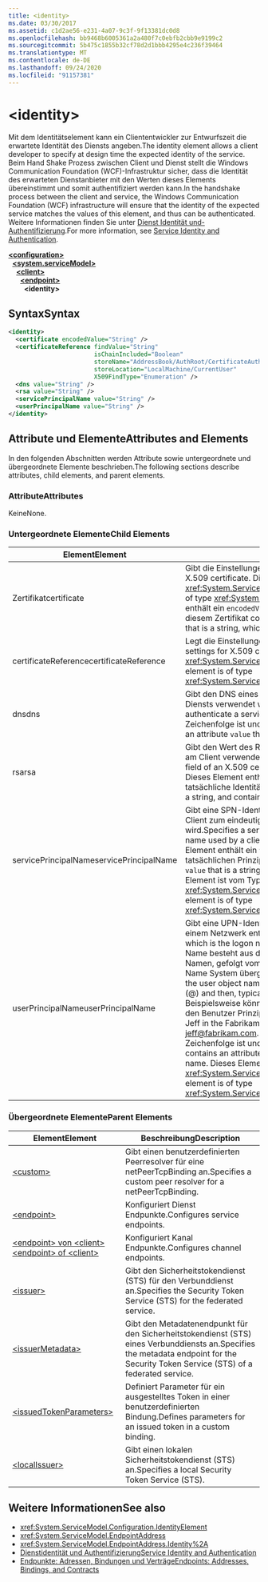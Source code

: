 ```yaml
---
title: <identity>
ms.date: 03/30/2017
ms.assetid: c1d2ae56-e231-4a07-9c3f-9f13381dc0d8
ms.openlocfilehash: bb9468b6005361a2a480f7c0ebfb2cbb9e9199c2
ms.sourcegitcommit: 5b475c1855b32cf78d2d1bbb4295e4c236f39464
ms.translationtype: MT
ms.contentlocale: de-DE
ms.lasthandoff: 09/24/2020
ms.locfileid: "91157381"
---
```

# \<identity>

<span data-ttu-id="e7c4b-101">Mit dem Identitätselement kann ein Cliententwickler zur Entwurfszeit die erwartete Identität des Diensts angeben.</span><span class="sxs-lookup"><span data-stu-id="e7c4b-101">The identity element allows a client developer to specify at design time the expected identity of the service.</span></span> <span data-ttu-id="e7c4b-102">Beim Hand Shake Prozess zwischen Client und Dienst stellt die Windows Communication Foundation (WCF)-Infrastruktur sicher, dass die Identität des erwarteten Dienstanbieter mit den Werten dieses Elements übereinstimmt und somit authentifiziert werden kann.</span><span class="sxs-lookup"><span data-stu-id="e7c4b-102">In the handshake process between the client and service, the Windows Communication Foundation (WCF) infrastructure will ensure that the identity of the expected service matches the values of this element, and thus can be authenticated.</span></span> <span data-ttu-id="e7c4b-103">Weitere Informationen finden Sie unter [Dienst Identität und-Authentifizierung](../../../wcf/feature-details/service-identity-and-authentication.md).</span><span class="sxs-lookup"><span data-stu-id="e7c4b-103">For more information, see [Service Identity and Authentication](../../../wcf/feature-details/service-identity-and-authentication.md).</span></span>  
  
[**\<configuration>**](../configuration-element.md)\
&nbsp;&nbsp;[**\<system.serviceModel>**](system-servicemodel.md)\
&nbsp;&nbsp;&nbsp;&nbsp;[**\<client>**](client.md)\
&nbsp;&nbsp;&nbsp;&nbsp;&nbsp;&nbsp;[**\<endpoint>**](endpoint-of-client.md)\
&nbsp;&nbsp;&nbsp;&nbsp;&nbsp;&nbsp;&nbsp;&nbsp;**\<identity>**  
  
## <a name="syntax"></a><span data-ttu-id="e7c4b-104">Syntax</span><span class="sxs-lookup"><span data-stu-id="e7c4b-104">Syntax</span></span>  
  
```xml  
<identity>
  <certificate encodedValue="String" />
  <certificateReference findValue="String"
                        isChainIncluded="Boolean"
                        storeName="AddressBook/AuthRoot/CertificateAuthority/Disallowed/My/Root/TrustedPeople/TrustedPublisher"
                        storeLocation="LocalMachine/CurrentUser"
                        X509FindType="Enumeration" />
  <dns value="String" />
  <rsa value="String" />
  <servicePrincipalName value="String" />
  <userPrincipalName value="String" />
</identity>
```  
  
## <a name="attributes-and-elements"></a><span data-ttu-id="e7c4b-105">Attribute und Elemente</span><span class="sxs-lookup"><span data-stu-id="e7c4b-105">Attributes and Elements</span></span>  

 <span data-ttu-id="e7c4b-106">In den folgenden Abschnitten werden Attribute sowie untergeordnete und übergeordnete Elemente beschrieben.</span><span class="sxs-lookup"><span data-stu-id="e7c4b-106">The following sections describe attributes, child elements, and parent elements.</span></span>  
  
### <a name="attributes"></a><span data-ttu-id="e7c4b-107">Attribute</span><span class="sxs-lookup"><span data-stu-id="e7c4b-107">Attributes</span></span>  

 <span data-ttu-id="e7c4b-108">Keine</span><span class="sxs-lookup"><span data-stu-id="e7c4b-108">None.</span></span>  
  
### <a name="child-elements"></a><span data-ttu-id="e7c4b-109">Untergeordnete Elemente</span><span class="sxs-lookup"><span data-stu-id="e7c4b-109">Child Elements</span></span>  
  
|<span data-ttu-id="e7c4b-110">Element</span><span class="sxs-lookup"><span data-stu-id="e7c4b-110">Element</span></span>|<span data-ttu-id="e7c4b-111">Beschreibung</span><span class="sxs-lookup"><span data-stu-id="e7c4b-111">Description</span></span>|  
|-------------|-----------------|  
|<span data-ttu-id="e7c4b-112">Zertifikat</span><span class="sxs-lookup"><span data-stu-id="e7c4b-112">certificate</span></span>|<span data-ttu-id="e7c4b-113">Gibt die Einstellungen eines X.509-Zertifikats an.</span><span class="sxs-lookup"><span data-stu-id="e7c4b-113">Specifies settings of an X.509 certificate.</span></span> <span data-ttu-id="e7c4b-114">Dieses Element ist vom Typ <xref:System.ServiceModel.Configuration.CertificateElement>.</span><span class="sxs-lookup"><span data-stu-id="e7c4b-114">This element is of type <xref:System.ServiceModel.Configuration.CertificateElement>.</span></span> <span data-ttu-id="e7c4b-115">Es enthält ein `encodedValue`-Attribut, das eine Zeichenfolge ist, die den von diesem Zertifikat codierten Wert angibt.</span><span class="sxs-lookup"><span data-stu-id="e7c4b-115">It contains an attribute `encodedValue` that is a string, which specifies the value encoded by this certificate.</span></span>|  
|<span data-ttu-id="e7c4b-116">certificateReference</span><span class="sxs-lookup"><span data-stu-id="e7c4b-116">certificateReference</span></span>|<span data-ttu-id="e7c4b-117">Legt die Einstellungen für die X.509-Zertifikatüberprüfung fest.</span><span class="sxs-lookup"><span data-stu-id="e7c4b-117">Specifies settings for X.509 certificate validation.</span></span> <span data-ttu-id="e7c4b-118">Dieses Element ist vom Typ <xref:System.ServiceModel.Configuration.CertificateReferenceElement>.</span><span class="sxs-lookup"><span data-stu-id="e7c4b-118">This element is of type <xref:System.ServiceModel.Configuration.CertificateReferenceElement>.</span></span>|  
|<span data-ttu-id="e7c4b-119">dns</span><span class="sxs-lookup"><span data-stu-id="e7c4b-119">dns</span></span>|<span data-ttu-id="e7c4b-120">Gibt den DNS eines X.509-Zertifikats an, das zum Authentifizieren eines Diensts verwendet wird.</span><span class="sxs-lookup"><span data-stu-id="e7c4b-120">Specifies the DNS of an X.509 certificate used to authenticate a service.</span></span> <span data-ttu-id="e7c4b-121">Dieses Element enthält ein `value`-Attribut, das eine Zeichenfolge ist und die tatsächliche Identität enthält.</span><span class="sxs-lookup"><span data-stu-id="e7c4b-121">This element contains an attribute `value` that is a string, and contains the actual identity.</span></span>|  
|<span data-ttu-id="e7c4b-122">rsa</span><span class="sxs-lookup"><span data-stu-id="e7c4b-122">rsa</span></span>|<span data-ttu-id="e7c4b-123">Gibt den Wert des RSA-Felds eines für die Authentifizierung eines Diensts am Client verwendeten X.509-Zertifikats an.</span><span class="sxs-lookup"><span data-stu-id="e7c4b-123">Specifies the value of the RSA field of an X.509 certificate used to authenticate a service to a client.</span></span> <span data-ttu-id="e7c4b-124">Dieses Element enthält ein `value`-Attribut, das eine Zeichenfolge ist und die tatsächliche Identität enthält.</span><span class="sxs-lookup"><span data-stu-id="e7c4b-124">This element contains an attribute `value` that is a string, and contains the actual identity</span></span>|  
|<span data-ttu-id="e7c4b-125">servicePrincipalName</span><span class="sxs-lookup"><span data-stu-id="e7c4b-125">servicePrincipalName</span></span>|<span data-ttu-id="e7c4b-126">Gibt eine SPN-Identität an, die dem Prinzipalnamen entspricht, der vom Client zum eindeutigen Identifizieren einer Dienstinstanz verwendet wird.</span><span class="sxs-lookup"><span data-stu-id="e7c4b-126">Specifies a server principal name (SPN) identity, which is the principal name used by a client to uniquely identify an instance of a service.</span></span> <span data-ttu-id="e7c4b-127">Dieses Element enthält ein `value`-Attribut, das eine Zeichenfolge ist und den tatsächlichen Prinzipalnamen enthält.</span><span class="sxs-lookup"><span data-stu-id="e7c4b-127">This element contains an attribute `value` that is a string, and contains the actual principal name.</span></span> <span data-ttu-id="e7c4b-128">Dieses Element ist vom Typ <xref:System.ServiceModel.Configuration.ServicePrincipalNameElement>.</span><span class="sxs-lookup"><span data-stu-id="e7c4b-128">This element is of type <xref:System.ServiceModel.Configuration.ServicePrincipalNameElement>.</span></span>|  
|<span data-ttu-id="e7c4b-129">userPrincipalName</span><span class="sxs-lookup"><span data-stu-id="e7c4b-129">userPrincipalName</span></span>|<span data-ttu-id="e7c4b-130">Gibt eine UPN-Identität an, die dem Anmeldenamenstyp eines Benutzers in einem Netzwerk entspricht.</span><span class="sxs-lookup"><span data-stu-id="e7c4b-130">Specifies a user principal name (UPN) identity, which is the logon name type of a user on a network.</span></span> <span data-ttu-id="e7c4b-131">Der Benutzer Prinzipal Name besteht aus dem in Active Directory verwendeten Benutzerobjekt Namen, gefolgt vom at-Symbol ( \@ ) und dann in der Regel der Domain Name System übergeordneten Domäne.</span><span class="sxs-lookup"><span data-stu-id="e7c4b-131">The user principal name consists of the user object name used in Active Directory, followed by the at symbol (\@) and then, typically, the Domain Name System parent domain.</span></span> <span data-ttu-id="e7c4b-132">Beispielsweise könnte Jeff in der Fabrikam.com-Domänen Struktur über den Benutzer Prinzipal Namen verfügen [jeff@fabrikam.com](mailto:jeffsmith@fabrikam.com) .</span><span class="sxs-lookup"><span data-stu-id="e7c4b-132">For example, Jeff in the Fabrikam.com domain tree might have the user principal name [jeff@fabrikam.com](mailto:jeffsmith@fabrikam.com).</span></span>  <span data-ttu-id="e7c4b-133">Dieses Element enthält ein `value`-Attribut, das eine Zeichenfolge ist und den tatsächlichen Prinzipalnamen enthält.</span><span class="sxs-lookup"><span data-stu-id="e7c4b-133">This element contains an attribute `value` that is a string, and contains the actual principal name.</span></span> <span data-ttu-id="e7c4b-134">Dieses Element ist vom Typ <xref:System.ServiceModel.Configuration.UserPrincipalNameElement>.</span><span class="sxs-lookup"><span data-stu-id="e7c4b-134">This element is of type <xref:System.ServiceModel.Configuration.UserPrincipalNameElement>.</span></span>|  
  
### <a name="parent-elements"></a><span data-ttu-id="e7c4b-135">Übergeordnete Elemente</span><span class="sxs-lookup"><span data-stu-id="e7c4b-135">Parent Elements</span></span>  
  
|<span data-ttu-id="e7c4b-136">Element</span><span class="sxs-lookup"><span data-stu-id="e7c4b-136">Element</span></span>|<span data-ttu-id="e7c4b-137">Beschreibung</span><span class="sxs-lookup"><span data-stu-id="e7c4b-137">Description</span></span>|  
|-------------|-----------------|  
|[\<custom>](custom.md)|<span data-ttu-id="e7c4b-138">Gibt einen benutzerdefinierten Peerresolver für eine netPeerTcpBinding an.</span><span class="sxs-lookup"><span data-stu-id="e7c4b-138">Specifies a custom peer resolver for a netPeerTcpBinding.</span></span>|  
|[\<endpoint>](endpoint-element.md)|<span data-ttu-id="e7c4b-139">Konfiguriert Dienst Endpunkte.</span><span class="sxs-lookup"><span data-stu-id="e7c4b-139">Configures service endpoints.</span></span>|  
|[<span data-ttu-id="e7c4b-140">\<endpoint> von \<client></span><span class="sxs-lookup"><span data-stu-id="e7c4b-140">\<endpoint> of \<client></span></span>](endpoint-of-client.md)|<span data-ttu-id="e7c4b-141">Konfiguriert Kanal Endpunkte.</span><span class="sxs-lookup"><span data-stu-id="e7c4b-141">Configures channel endpoints.</span></span>|  
|[\<issuer>](issuer.md)|<span data-ttu-id="e7c4b-142">Gibt den Sicherheitstokendienst (STS) für den Verbunddienst an.</span><span class="sxs-lookup"><span data-stu-id="e7c4b-142">Specifies the Security Token Service (STS) for the federated service.</span></span>|  
|[\<issuerMetadata>](issuermetadata.md)|<span data-ttu-id="e7c4b-143">Gibt den Metadatenendpunkt für den Sicherheitstokendienst (STS) eines Verbunddiensts an.</span><span class="sxs-lookup"><span data-stu-id="e7c4b-143">Specifies the metadata endpoint for the Security Token Service (STS) of a federated service.</span></span>|  
|[\<issuedTokenParameters>](issuedtokenparameters.md)|<span data-ttu-id="e7c4b-144">Definiert Parameter für ein ausgestelltes Token in einer benutzerdefinierten Bindung.</span><span class="sxs-lookup"><span data-stu-id="e7c4b-144">Defines parameters for an issued token in a custom binding.</span></span>|  
|[\<localIssuer>](localissuer.md)|<span data-ttu-id="e7c4b-145">Gibt einen lokalen Sicherheitstokendienst (STS) an.</span><span class="sxs-lookup"><span data-stu-id="e7c4b-145">Specifies a local Security Token Service (STS).</span></span>|  
  
## <a name="see-also"></a><span data-ttu-id="e7c4b-146">Weitere Informationen</span><span class="sxs-lookup"><span data-stu-id="e7c4b-146">See also</span></span>

- <xref:System.ServiceModel.Configuration.IdentityElement>
- <xref:System.ServiceModel.EndpointAddress>
- <xref:System.ServiceModel.EndpointAddress.Identity%2A>
- [<span data-ttu-id="e7c4b-147">Dienstidentität und Authentifizierung</span><span class="sxs-lookup"><span data-stu-id="e7c4b-147">Service Identity and Authentication</span></span>](../../../wcf/feature-details/service-identity-and-authentication.md)
- [<span data-ttu-id="e7c4b-148">Endpunkte: Adressen, Bindungen und Verträge</span><span class="sxs-lookup"><span data-stu-id="e7c4b-148">Endpoints: Addresses, Bindings, and Contracts</span></span>](../../../wcf/feature-details/endpoints-addresses-bindings-and-contracts.md)
